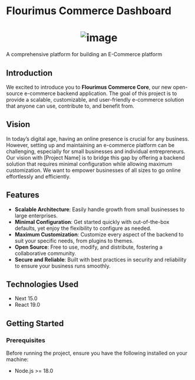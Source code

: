 # Flourimus Commerce Dashboard

<h1 align="center">
  <img src="https://i.ibb.co/k5wWJts/Untitled.png" alt="image">
</h1>

A comprehensive platform for building an E-Commerce platform

## Introduction

We excited to introduce you to **Flourimus Commerce Core**, our new open-source e-commerce backend application. The goal of this project is to provide a scalable, customizable, and user-friendly e-commerce solution that anyone can use, contribute to, and benefit from.

## Vision

In today’s digital age, having an online presence is crucial for any business. However, setting up and maintaining an e-commerce platform can be challenging, especially for small businesses and individual entrepreneurs. Our vision with [Project Name] is to bridge this gap by offering a backend solution that requires minimal configuration while allowing maximum customization. We want to empower businesses of all sizes to go online effortlessly and efficiently.

## Features

- **Scalable Architecture**: Easily handle growth from small businesses to large enterprises.
- **Minimal Configuration**: Get started quickly with out-of-the-box defaults, yet enjoy the flexibility to configure as needed.
- **Maximum Customization**: Customize every aspect of the backend to suit your specific needs, from plugins to themes.
- **Open Source**: Free to use, modify, and distribute, fostering a collaborative community.
- **Secure and Reliable**: Built with best practices in security and reliability to ensure your business runs smoothly.


## Technologies Used

- Next 15.0
- React 19.0

## Getting Started

### Prerequisites

Before running the project, ensure you have the following installed on your machine:

- Node.js >= 18.0
